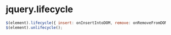 jquery.lifecycle
================

```javascript
$(element).lifecycle({ insert: onInsertIntoDOM, remove: onRemoveFromDOM });
$(element).unlifecycle();
```
